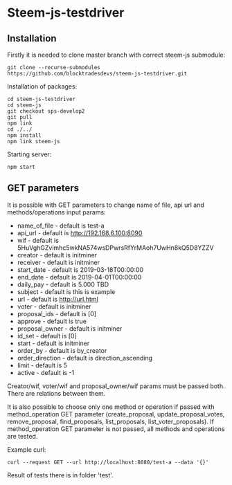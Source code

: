Steem-js-testdriver
===================

## Installation

Firstly it is needed to clone master branch with correct steem-js submodule:

```
git clone --recurse-submodules https://github.com/blocktradesdevs/steem-js-testdriver.git
```

Installation of packages:

```
cd steem-js-testdriver
cd steem-js
git checkout sps-develop2
git pull
npm link
cd ./../
npm install
npm link steem-js
```

Starting server:

```
npm start
```

## GET parameters

It is possible with GET parameters to change name of file, api url and methods/operations input params:

- name_of_file - default is test-a
- api_url - default is http://192.168.6.100:8090
- wif - default is 5HuVghGZvimhc5wkNA574wsDPwrsRfYrMAoh7UwHn8kQ5D8YZZV
- creator - default is initminer
- receiver - default is initminer
- start_date - default is 2019-03-18T00:00:00
- end_date - default is 2019-04-01T00:00:00
- daily_pay - default is 5.000 TBD
- subject - default is this is example
- url - default is http://url.html
- voter - default is initminer
- proposal_ids - default is [0]
- approve - default is true
- proposal_owner - default is initminer
- id_set - default is [0]
- start - default is initminer
- order_by - default is by_creator
- order_direction - default is direction_ascending
- limit - default is 5
- active - default is -1

Creator/wif, voter/wif and proposal_owner/wif params must be passed both. There are relations between them.

It is also possible to choose only one method or operation if passed with method_operation GET parameter
(create_proposal, update_proposal_votes, remove_proposal, find_proposals, list_proposals, list_voter_proposals).
If method_operation GET parameter is not passed, all methods and operations are tested.

Example curl:

```
curl --request GET --url http://localhost:8080/test-a --data '{}'
```

Result of tests there is in folder 'test'.
